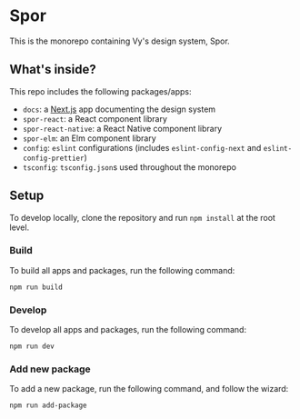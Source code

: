 # Spor

This is the monorepo containing Vy's design system, Spor.

## What's inside?

This repo includes the following packages/apps:

- `docs`: a [Next.js](https://nextjs.org) app documenting the design system
- `spor-react`: a React component library
- `spor-react-native`: a React Native component library
- `spor-elm`: an Elm component library
- `config`: `eslint` configurations (includes `eslint-config-next` and `eslint-config-prettier`)
- `tsconfig`: `tsconfig.json`s used throughout the monorepo

## Setup

To develop locally, clone the repository and run `npm install` at the root level.

### Build

To build all apps and packages, run the following command:

```
npm run build
```

### Develop

To develop all apps and packages, run the following command:

```
npm run dev
```

### Add new package

To add a new package, run the following command, and follow the wizard:

```
npm run add-package
```
